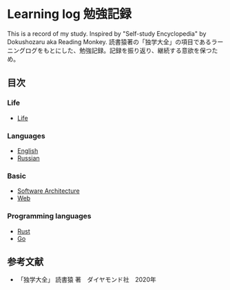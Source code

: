 # Learning log 勉強記録
This is a record of my study. Inspired by "Self-study Encyclopedia" by Dokushozaru aka Reading Monkey.
読書猿著の「独学大全」の項目であるラーニングログをもとにした、勉強記録。記録を振り返り、継続する意欲を保つため。


## 目次

### Life

- [Life](./Life)

### Languages

- [English](./Languages/English)
- [Russian](./Languages/Russian)

### Basic
- [Software Architecture](./Basis/software_architecture)
- [Web](./Basis/Web)

### Programming languages
- [Rust](./Programming_languages/Rust)
- [Go](./Programming_languages/Go)

## 参考文献
- 「独学大全」 読書猿 著　ダイヤモンド社　2020年



